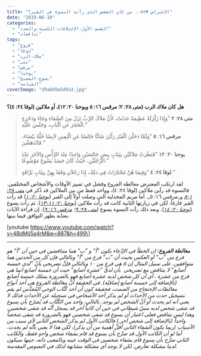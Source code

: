 ```yaml
---
title: "الإعتراض #٠٥٣، من كان الشخص الذي رأته النسوة في القبر؟"
date: "2019-06-10"
categories: 
  - "القسم-الأول-الإختلافات-الكمية-والعدد"
  - "تناقضات"
tags: 
  - "فروع"
  - "لوقا"
  - "ملاك-الرب"
  - "متى"
  - "مرقس"
  - "يوحنا"
  - "يسوع-المسيح"
  - "القيامة"
coverImage: "d9a0d9a5d9a3.jpg"
---
```


**هل كان ملاك الرب (متى ٢٨: ٢؛ مرقس ١٦: ٥ ويوحنا ٢٠: ١٢)، أو ملاكين (لوقا ٢٤: ٤)؟**

> **متى ٢٨**: **٢** ”وَإِذَا زَلْزَلَةٌ عَظِيمَةٌ حَدَثَتْ، لأَنَّ مَلاَكَ الرَّبِّ نَزَلَ مِنَ السَّمَاءِ وَجَاءَ وَدَحْرَجَ الْحَجَرَ عَنِ الْبَابِ، وَجَلَسَ عَلَيْهِ.“
> 
> **مرقس ١٦**: **٥** ”وَلَمَّا دَخَلْنَ الْقَبْرَ رَأَيْنَ شَابًّا جَالِسًا عَنِ الْيَمِينِ لاَبِسًا حُلَّةً بَيْضَاءَ، فَانْدَهَشْنَ.“
> 
> **يوحنا ٢٠**: **١٢** ”فَنَظَرَتْ مَلاَكَيْنِ بِثِيَابٍ بِيضٍ جَالِسَيْنِ وَاحِدًا عِنْدَ الرَّأْسِ وَالآخَرَ عِنْدَ الرِّجْلَيْنِ، حَيْثُ كَانَ جَسَدُ يَسُوعَ مَوْضُوعًا.“
> 
> **لوقا ٢٤**: **٤** ”وَفِيمَا هُنَّ مُحْتَارَاتٌ فِي ذلِكَ، إِذَا رَجُلاَنِ وَقَفَا بِهِنَّ بِثِيَابٍ بَرَّاقَةٍ.“

لقد ارتكب المعترض مغالطة الفروع وفشل في تمييز الأوقات والأشخاص المختلفين. فالنسوة قد رأين ملاكين (لوقا ٢٤: ٤)، وواحد فقط من بين الملاكين قد ذُكر في [_متى ٢٨: ١-٨_](https://biblia.com/bible/ar-vandyke/Mt28.1-8) و_مرقس ١٦: ٥_. أما مريم المجدلية التي وصلت أولاً إلى القبر (_[يوحنا ٢٠: ١](https://biblia.com/bible/ar-vandyke/Jn20.1)_) قد رأت القبر فارغاً، لكن في زيارتها الثانية كانت قد رأت ملاكين (_[يوحنا ٢٠: ١١-١٣](https://biblia.com/bible/ar-vandyke/Jn20.11-13)_). ثم رأت يسوع (_[يوحنا ٢٠: ١٤](https://biblia.com/bible/ar-vandyke/Jn20.14)_). وبعد ذلك رأت النسوة يسوع (_[متى ٢٨: ٩](https://biblia.com/bible/ar-vandyke/Mt28.9)؛ [مرقس ١٦: ٩](https://biblia.com/bible/ar-vandyke/Mk16.9)_). إن قراءة الآيات بعناية يظهر التوافق فيما بينها.

\[youtube https://www.youtube.com/watch?v=4BdMij5a4rM&w=887&h=499\]

* * *

_**مغالطة الفروع:** ان الخطأ في الإدّعاء بكون ”أ“ و ”ب“ هما متناقضين في حين أن ”أ“ هو فرع من ”ب“ أو العكس بحيث أن ”ب“ فرع من ”أ“ وبالتالي فإن كل من الحدثين هما متوافقين. على سبيل المثال إن ٥ هي فرع من ١٠ وبالتالي فإنَّ تصريحي بأنّ ”لدي خمسة أصابع“ لا يتناقض مع تصريحي  بأن لديَّ ”عشرة أصابع“ حيث أن خمسة أصابع انما هي فرع من عشرة . أي أن كل شخص لديه عشرة أصابع فهو بالضرورة يمتلك خمسة أصابع (بالإضافة إلى خمسة أصابع إضافيّة). في الحقيقة أنَّ مغالطة الفروع هي أحد أنواع مغالطات الإحتجاج من الصمت، فحقيقة كون أن أحد كُتَّاب الوحي المُقدَّس لم يقم بتسجيل حدث من الأحداث أو لم يذكر أحد الأشخاص في تسجيله عن الأحداث فذلك لا يعني أنه لم يحدث أو أنَّ الشخص لم يوجد. بالتالي، واحد من الكُتَّاب قد يُصرّح بأن يسوع قد شفى شخص لديه مسّ شيطاني في حين أن كاتباً آخر قد يسجل أنَّه قد شفى شخصين. وهذا ليس بتناقض فعلى اعتبار أن يسوع قد شفى شخصين فهو بالضرورة قد شفى شخصاً واحداً (بالإضافة إلى شخص آخر.) فالكاتب الأول لم يذكر الشخص الثاني لأي سبب من الأسباب (ربما يكون الشفاء الثاني أقلّ أهمية من أن يذكر)، لكن هذا لا يعني بأنَّه لم يحدث. أما لو أن الكاتب الأول قد صرَّح بأن يسوع قد قام بشفاء شخص واحدٍ فقط، والكاتب الثاني صرَّح بأن يسوع قام بشفاء شخصين في الوقت عينه وبالمعنى ذاته، حينها سيكون لدينا مشكلة تعارض. لكن لا يوجد أي مشكلة مشابهة لذلك في النصوص المقدسة._

